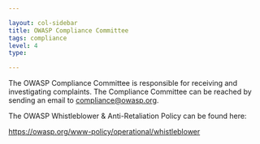 ```yaml
---

layout: col-sidebar
title: OWASP Compliance Committee
tags: compliance
level: 4
type: 

---
```


The OWASP Compliance Committee is responsible for receiving and investigating complaints.  The Compliance Committee can be reached by sending an email to [compliance@owasp.org](mailto://compliance@owasp.org).

The OWASP Whistleblower & Anti-Retaliation Policy can be found here:

https://owasp.org/www-policy/operational/whistleblower
